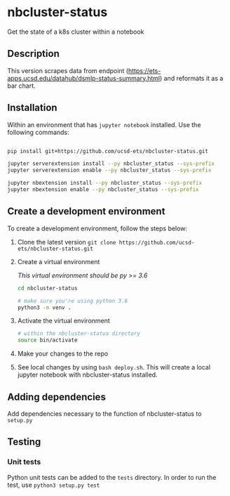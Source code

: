 # nbcluster-status

Get the state of a k8s cluster within a notebook

## Description

This version scrapes data from endpoint (https://ets-apps.ucsd.edu/datahub/dsmlp-status-summary.html) and reformats it as a bar chart.

## Installation

Within an environment that has ```jupyter notebook``` installed. Use the following commands:

```bash

pip install git+https://github.com/ucsd-ets/nbcluster-status.git

jupyter serverextension install --py nbcluster_status --sys-prefix
jupyter serverextension enable --py nbcluster_status --sys-prefix

jupyter nbextension install --py nbcluster_status --sys-prefix
jupyter nbextension enable --py nbcluster_status --sys-prefix
```

## Create a development environment

To create a development environment, follow the steps below:

1. Clone the latest version ```git clone https://github.com/ucsd-ets/nbcluster-status.git```

2. Create a virtual environment

    *This virtual environment should be py >= 3.6*

    ```bash
    cd nbcluster-status

    # make sure you're using python 3.6
    python3 -m venv .
    ```

3. Activate the virtual environment

    ```bash
    # within the nbcluster-status directory
    source bin/activate
    ```

4. Make your changes to the repo

5. See local changes by using ```bash deploy.sh```. This will create a local jupyter notebook with nbcluster-status installed.

## Adding dependencies

Add dependencies necessary to the function of nbcluster-status to ```setup.py```

## Testing

### Unit tests

Python unit tests can be added to the ```tests``` directory. In order to run the test, use ```python3 setup.py test```
